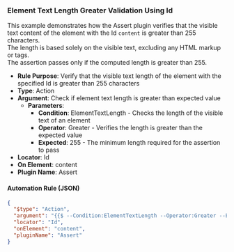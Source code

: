 ### Element Text Length Greater Validation Using Id

This example demonstrates how the Assert plugin verifies that the visible text content of the element with the Id `content` is greater than 255 characters.  
The length is based solely on the visible text, excluding any HTML markup or tags.  
The assertion passes only if the computed length is greater than 255.

- **Rule Purpose**: Verify that the visible text length of the element with the specified Id is greater than 255 characters  
- **Type**: Action  
- **Argument**: Check if element text length is greater than expected value  
  - **Parameters**:  
    - **Condition**: ElementTextLength - Checks the length of the visible text of an element  
    - **Operator**: Greater - Verifies the length is greater than the expected value  
    - **Expected**: 255 - The minimum length required for the assertion to pass  
- **Locator**: Id  
- **On Element**: content  
- **Plugin Name**: Assert  

#### Automation Rule (JSON)

```json
{
  "$type": "Action",
  "argument": "{{$ --Condition:ElementTextLength --Operator:Greater --Expected:255}}",
  "locator": "Id",
  "onElement": "content",
  "pluginName": "Assert"
}
```
